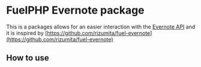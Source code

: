 # FuelPHP Evernote package
This is a packages allows for an easier interaction with the [Evernote API](http://www.evernote.com/about/developer/api/) and it is inspired by [https://github.com/rizumita/fuel-evernote](https://github.com/rizumita/fuel-evernote)


## How to use

